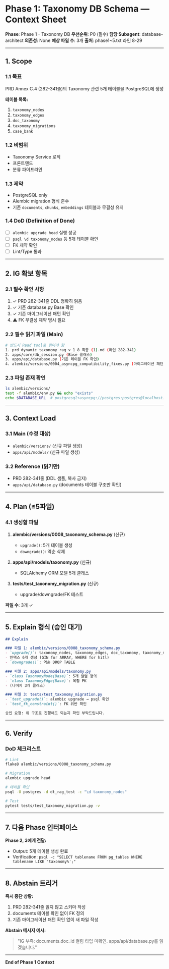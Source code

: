 # Phase 1: Taxonomy DB Schema — Context Sheet

**Phase**: Phase 1 - Taxonomy DB
**우선순위**: P0 (필수)
**담당 Subagent**: database-architect
**의존성**: None
**예상 파일 수**: 3개
**출처**: phase1~5.txt 라인 8-29

---

## 1. Scope

### 1.1 목표
PRD Annex C.4 (282-341줄)의 Taxonomy 관련 5개 테이블을 PostgreSQL에 생성

**테이블 목록:**
1. `taxonomy_nodes`
2. `taxonomy_edges`
3. `doc_taxonomy`
4. `taxonomy_migrations`
5. `case_bank`

### 1.2 비범위
- Taxonomy Service 로직
- 프론트엔드
- 분류 파이프라인

### 1.3 제약
- PostgreSQL only
- Alembic migration 형식 준수
- 기존 `documents`, `chunks`, `embeddings` 테이블과 무결성 유지

### 1.4 DoD (Definition of Done)
- [ ] `alembic upgrade head` 실행 성공
- [ ] `psql \d taxonomy_nodes` 등 5개 테이블 확인
- [ ] FK 제약 확인
- [ ] Lint/Type 통과

---

## 2. IG 확보 항목

### 2.1 필수 확인 사항
1. ✓ PRD 282-341줄 DDL 정확히 읽음
2. ✓ 기존 database.py Base 확인
3. ✓ 기존 마이그레이션 패턴 확인
4. ⚠️ FK 무결성 제약 명시 필요

### 2.2 필수 읽기 파일 (Main)
```bash
# 반드시 Read tool로 읽어야 함
1. prd_dynamic_taxonomy_rag_v_1_8 최종 (1).md (라인 282-341)
2. apps/core/db_session.py (Base 클래스)
3. apps/api/database.py (기존 테이블 FK 확인)
4. alembic/versions/0004_asyncpg_compatibility_fixes.py (마이그레이션 패턴)
```

### 2.3 파일 존재 확인
```bash
ls alembic/versions/
test -f alembic/env.py && echo "exists"
echo $DATABASE_URL  # postgresql+asyncpg://postgres:postgres@localhost:5433/dt_rag_test
```

---

## 3. Context Load

### 3.1 Main (수정 대상)
- `alembic/versions/` (신규 파일 생성)
- `apps/api/models/` (신규 파일 생성)

### 3.2 Reference (읽기만)
- PRD 282-341줄 (DDL 샘플, 복사 금지)
- `apps/api/database.py` (documents 테이블 구조만 확인)

---

## 4. Plan (≤5파일)

### 4.1 생성할 파일
1. **alembic/versions/0008_taxonomy_schema.py** (신규)
   - `upgrade()`: 5개 테이블 생성
   - `downgrade()`: 역순 삭제

2. **apps/api/models/taxonomy.py** (신규)
   - SQLAlchemy ORM 모델 5개 클래스

3. **tests/test_taxonomy_migration.py** (신규)
   - upgrade/downgrade/FK 테스트

**파일 수**: 3개 ✓

---

## 5. Explain 형식 (승인 대기)

```markdown
## Explain

### 파일 1: alembic/versions/0008_taxonomy_schema.py
- `upgrade()`: taxonomy_nodes, taxonomy_edges, doc_taxonomy, taxonomy_migrations, case_bank 생성
- 인덱스 6개 생성 (GIN for ARRAY, WHERE for hitl)
- `downgrade()`: 역순 DROP TABLE

### 파일 2: apps/api/models/taxonomy.py
- `class TaxonomyNode(Base)`: 5개 컬럼 정의
- `class TaxonomyEdge(Base)`: 복합 PK
- (나머지 3개 클래스)

### 파일 3: tests/test_taxonomy_migration.py
- `test_upgrade()`: alembic upgrade → psql 확인
- `test_fk_constraint()`: FK 위반 확인

승인 요청: 위 구조로 진행해도 되는지 확인 부탁드립니다.
```

---

## 6. Verify

### DoD 체크리스트
```bash
# Lint
flake8 alembic/versions/0008_taxonomy_schema.py

# Migration
alembic upgrade head

# 테이블 확인
psql -U postgres -d dt_rag_test -c "\d taxonomy_nodes"

# Test
pytest tests/test_taxonomy_migration.py -v
```

---

## 7. 다음 Phase 인터페이스

**Phase 2, 3에게 전달:**
- Output: 5개 테이블 생성 완료
- Verification: `psql -c "SELECT tablename FROM pg_tables WHERE tablename LIKE 'taxonomy%';"`

---

## 8. Abstain 트리거

**즉시 중단 상황:**
1. PRD 282-341줄 읽지 않고 스키마 작성
2. documents 테이블 확인 없이 FK 정의
3. 기존 마이그레이션 패턴 확인 없이 새 파일 작성

**Abstain 메시지 예시:**
> "IG 부족: documents.doc_id 컬럼 타입 미확인. apps/api/database.py를 읽겠습니다."

---

**End of Phase 1 Context**
